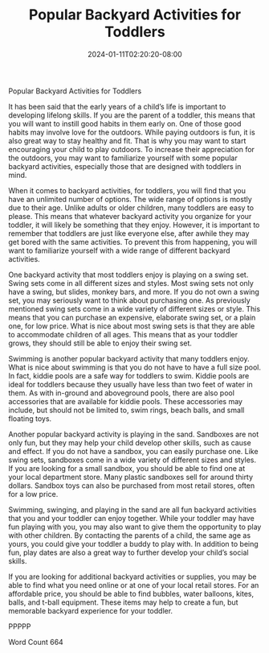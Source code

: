 ﻿---
title: "Popular Backyard Activities for Toddlers"
date: 2024-01-11T02:20:20-08:00
description: "Backyard Activities Tips for Web Success"
featured_image: "/images/Backyard Activities.jpg"
tags: ["Backyard Activities"]
---

Popular Backyard Activities for Toddlers

It has been said that the early years of a child’s life is important to developing lifelong skills.  If you are the parent of a toddler, this means that you will want to instill good habits in them early on. One of those good habits may involve love for the outdoors. While paying outdoors is fun, it is also great way to stay healthy and fit.  That is why you may want to start encouraging your child to play outdoors. To increase their appreciation for the outdoors, you may want to familiarize yourself with some popular backyard activities, especially those that are designed with toddlers in mind.

When it comes to backyard activities, for toddlers, you will find that you have an unlimited number of options. The wide range of options is mostly due to their age.  Unlike adults or older children, many toddlers are easy to please. This means that whatever backyard activity you organize for your toddler, it will likely be something that they enjoy. However, it is important to remember that toddlers are just like everyone else, after awhile they may get bored with the same activities. To prevent this from happening, you will want to familiarize yourself with a wide range of different backyard activities.

One backyard activity that most toddlers enjoy is playing on a swing set. Swing sets come in all different sizes and styles.  Most swing sets not only have a swing, but slides, monkey bars, and more.  If you do not own a swing set, you may seriously want to think about purchasing one. As previously mentioned swing sets come in a wide variety of different sizes or style.  This means that you can purchase an expensive, elaborate swing set, or a plain one, for low price. What is nice about most swing sets is that they are able to accommodate children of all ages.  This means that as your toddler grows, they should still be able to enjoy their swing set.

Swimming is another popular backyard activity that many toddlers enjoy.  What is nice about swimming is that you do not have to have a full size pool. In fact, kiddie pools are a safe way for toddlers to swim. Kiddie pools are ideal for toddlers because they usually have less than two feet of water in them. As with in-ground and aboveground pools, there are also pool accessories that are available for kiddie pools. These accessories may include, but should not be limited to, swim rings, beach balls, and small floating toys. 

Another popular backyard activity is playing in the sand.  Sandboxes are not only fun, but they may help your child develop other skills, such as cause and effect. If you do not have a sandbox, you can easily purchase one.  Like swing sets, sandboxes come in a wide variety of different sizes and styles.  If you are looking for a small sandbox, you should be able to find one at your local department store. Many plastic sandboxes sell for around thirty dollars.  Sandbox toys can also be purchased from most retail stores, often for a low price.

Swimming, swinging, and playing in the sand are all fun backyard activities that you and your toddler can enjoy together. While your toddler may have fun playing with you, you may also want to give them the opportunity to play with other children. By contacting the parents of a child, the same age as yours, you could give your toddler a buddy to play with. In addition to being fun, play dates are also a great way to further develop your child’s social skills.

If you are looking for additional backyard activities or supplies, you may be able to find what you need online or at one of your local retail stores. For an affordable price, you should be able to find bubbles, water balloons, kites, balls, and t-ball equipment. These items may help to create a fun, but memorable backyard experience for your toddler.

PPPPP

Word Count 664

